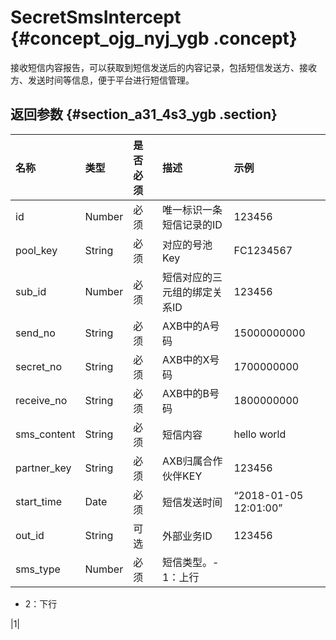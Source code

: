 # SecretSmsIntercept {#concept_ojg_nyj_ygb .concept}

接收短信内容报告，可以获取到短信发送后的内容记录，包括短信发送方、接收方、发送时间等信息，便于平台进行短信管理。

## 返回参数 {#section_a31_4s3_ygb .section}

|名称|类型|是否必须|描述|示例|
|:-|:-|:---|:-|:-|
|id|Number|必须|唯一标识一条短信记录的ID|123456|
|pool\_key|String|必须|对应的号池Key|FC1234567|
|sub\_id|Number|必须|短信对应的三元组的绑定关系ID|123456|
|send\_no|String|必须|AXB中的A号码|15000000000|
|secret\_no|String|必须|AXB中的X号码|1700000000|
|receive\_no|String|必须|AXB中的B号码|1800000000|
|sms\_content|String|必须|短信内容|hello world|
|partner\_key|String|必须|AXB归属合作伙伴KEY|123456|
|start\_time|Date|必须|短信发送时间|“2018-01-05 12:01:00”|
|out\_id|String|可选|外部业务ID|123456|
|sms\_type|Number|必须|短信类型。-   1：上行
-   2：下行

|1|

